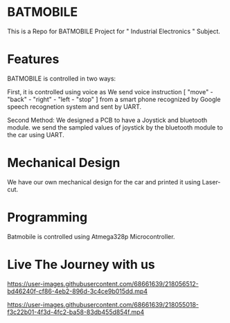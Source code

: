 # BATMOBILE
This is a Repo for BATMOBILE Project for " Industrial Electronics " Subject.

# Features
BATMOBILE is controlled in two ways: 

First, it is controlled using voice as We send voice instruction [ "move" - "back" - "right" - "left - "stop" ] from a smart phone recognized by 
Google speech recognetion system and sent by UART.

Second Method: We designed a PCB to have a Joystick and bluetooth module. we send the sampled values of joystick by the bluetooth module to the car using UART.

# Mechanical Design
We have our own mechanical design for the car and printed it using Laser-cut.

# Programming
Batmobile is controlled using Atmega328p Microcontroller.



# Live The Journey with us



https://user-images.githubusercontent.com/68661639/218056512-bd46240f-cf86-4eb2-896d-3c4ce9b015dd.mp4


https://user-images.githubusercontent.com/68661639/218055018-f3c22b01-4f3d-4fc2-ba58-83db455d854f.mp4



